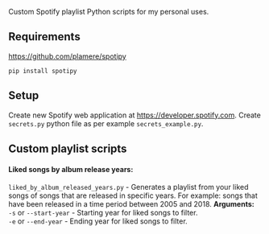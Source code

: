 Custom Spotify playlist Python scripts for my personal uses.

## Requirements
https://github.com/plamere/spotipy
```
pip install spotipy
```

## Setup
Create new Spotify web application at https://developer.spotify.com. 
Create `secrets.py` python file as per example `secrets_example.py`.

## Custom playlist scripts
#### Liked songs by album release years:
`liked_by_album_released_years.py` - Generates a playlist from your liked songs
of songs that are released in specific years. For example:
songs that have been released in a time period between 2005 and 2018.
**Arguments:**  
`-s` or `--start-year` - Starting year for liked songs to filter.  
`-e` or `--end-year` - Ending year for liked songs to filter.  
